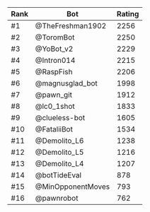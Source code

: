 Rank|Bot|Rating
---|---|---
#1|@TheFreshman1902|2256
#2|@ToromBot|2250
#3|@YoBot_v2|2229
#4|@Intron014|2215
#5|@RaspFish|2206
#6|@magnusglad_bot|1998
#7|@pawn_git|1912
#8|@lc0_1shot|1833
#9|@clueless-bot|1605
#10|@FataliiBot|1534
#11|@Demolito_L6|1238
#12|@Demolito_L5|1216
#13|@Demolito_L4|1207
#14|@botTideEval|878
#15|@MinOpponentMoves|793
#16|@pawnrobot|762
